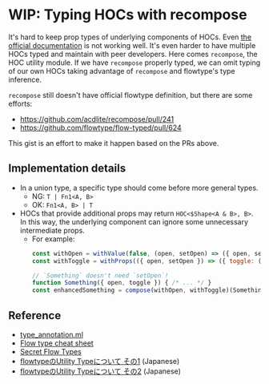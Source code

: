 # WIP: Typing HOCs with recompose

It's hard to keep prop types of underlying components of HOCs. Even [the official documentation](https://flowtype.org/docs/react.html#higher-order-components) is not working well. It's even harder to have multiple HOCs typed and maintain with peer developers. Here comes `recompose`, the HOC utility module. If we have `recompose` properly typed, we can omit typing of our own HOCs taking advantage of `recompose` and flowtype's type inference.

`recompose` still doesn't have official flowtype definition, but there are some efforts:

- https://github.com/acdlite/recompose/pull/241
- https://github.com/flowtype/flow-typed/pull/624

This gist is an effort to make it happen based on the PRs above.

## Implementation details

- In a union type, a specific type should come before more general types.
  - NG: `T | Fn1<A, B>`
  - OK: `Fn1<A, B> | T`
- HOCs that provide additional props may return `HOC<$Shape<A & B>, B>`. In this way, the underlying component can ignore some unnecessary intermediate props.
  - For example:
    ```js
    const withOpen = withValue(false, (open, setOpen) => ({ open, setOpen }));
    const withToggle = withProps(({ open, setOpen }) => ({ toggle: () => setOpen(!open) }));

    // `Something` doesn't need `setOpen`!
    function Something({ open, toggle }) { /* ... */ }
    const enhancedSomething = compose(withOpen, withToggle)(Something);
    ```

## Reference

- [type_annotation.ml](https://github.com/facebook/flow/blob/v0.40.0/src/typing/type_annotation.ml)
- [Flow type cheat sheet](http://www.saltycrane.com/blog/2016/06/flow-type-cheat-sheet/)
- [Secret Flow Types](https://medium.com/@raxwunter/secret-flow-types-86b2ebb30951#.fs3zi2lnb)
- [flowtypeのUtility Typeについて その1](http://qiita.com/kinzal/items/e1898c89af5618e18334) (Japanese)
- [flowtypeのUtility Typeについて その2](http://qiita.com/kinzal/items/c55f81e6af1a22a4763f) (Japanese)